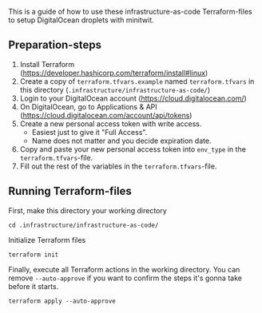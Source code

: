 This is a guide of how to use these infrastructure-as-code Terraform-files to setup DigitalOcean droplets with minitwit.

## Preparation-steps

1. Install Terraform (https://developer.hashicorp.com/terraform/install#linux)
2. Create a copy of `terraform.tfvars.example` named `terraform.tfvars` in this directory (`.infrastructure/infrastructure-as-code/`)
3. Login to your DigitalOcean account (https://cloud.digitalocean.com/)
4. On DigitalOcean, go to Applications & API (https://cloud.digitalocean.com/account/api/tokens)
5. Create a new personal access token with write access. 
    - Easiest just to give it "Full Access".
    - Name does not matter and you decide expiration date.
6. Copy and paste your new personal access token into `env_type` in the `terraform.tfvars`-file.
7. Fill out the rest of the variables in the `terraform.tfvars`-file.


## Running Terraform-files

First, make this directory your working directory

```
cd .infrastructure/infrastructure-as-code/
```

Initialize Terraform files

```
terraform init
```

Finally, execute all Terraform actions in the working directory. You can remove `--auto-approve` if you want to confirm the steps it's gonna take before it starts.

```
terraform apply --auto-approve
```
